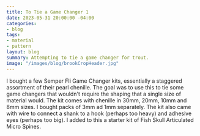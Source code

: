 ```yaml
---
title: To Tie a Game Changer 1
date: 2023-05-31 20:00:00 -04:00
categories:
- blog
tags:
- material
- pattern
layout: blog
summary: Attempting to tie a game changer for trout.
image: "/images/blog/brookCropHeader.jpg"
---
```


I bought a few Semper Fli Game Changer kits, essentially a staggered assortment of their pearl chenille.  The goal was to use this to tie some game changers that wouldn't require the shaping that a single size of material would.  The kit comes with chenille in 30mm, 20mm, 10mm and 8mm sizes.  I bought packs of 3mm ad 1mm separately.  The kit also came with wire to connect a shank to a hook (perhaps too heavy) and adhesive eyes (perhaps too big).  I added to this a starter kit of Fish Skull Articulated Micro Spines.


